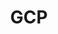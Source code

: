 ---
title: GCP
menu:
  sidebar:
    name: GCP
    identifier: gcp
    parent: cloud
    weight: 10
---